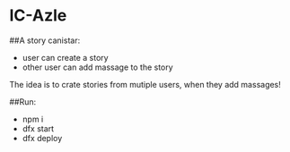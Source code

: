 # IC-Azle


##A story canistar:

- user can create a story
- other user can add massage to the story

The idea is to crate stories from mutiple users, when they add massages!

##Run:

 - npm i
 - dfx start
 - dfx deploy 
